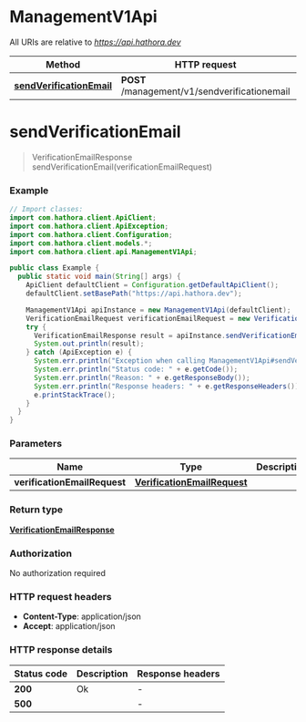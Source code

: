 # ManagementV1Api

All URIs are relative to *https://api.hathora.dev*

| Method | HTTP request | Description |
|------------- | ------------- | -------------|
| [**sendVerificationEmail**](ManagementV1Api.md#sendVerificationEmail) | **POST** /management/v1/sendverificationemail |  |


<a name="sendVerificationEmail"></a>
# **sendVerificationEmail**
> VerificationEmailResponse sendVerificationEmail(verificationEmailRequest)



### Example
```java
// Import classes:
import com.hathora.client.ApiClient;
import com.hathora.client.ApiException;
import com.hathora.client.Configuration;
import com.hathora.client.models.*;
import com.hathora.client.api.ManagementV1Api;

public class Example {
  public static void main(String[] args) {
    ApiClient defaultClient = Configuration.getDefaultApiClient();
    defaultClient.setBasePath("https://api.hathora.dev");

    ManagementV1Api apiInstance = new ManagementV1Api(defaultClient);
    VerificationEmailRequest verificationEmailRequest = new VerificationEmailRequest(); // VerificationEmailRequest | 
    try {
      VerificationEmailResponse result = apiInstance.sendVerificationEmail(verificationEmailRequest);
      System.out.println(result);
    } catch (ApiException e) {
      System.err.println("Exception when calling ManagementV1Api#sendVerificationEmail");
      System.err.println("Status code: " + e.getCode());
      System.err.println("Reason: " + e.getResponseBody());
      System.err.println("Response headers: " + e.getResponseHeaders());
      e.printStackTrace();
    }
  }
}
```

### Parameters

| Name | Type | Description  | Notes |
|------------- | ------------- | ------------- | -------------|
| **verificationEmailRequest** | [**VerificationEmailRequest**](VerificationEmailRequest.md)|  | |

### Return type

[**VerificationEmailResponse**](VerificationEmailResponse.md)

### Authorization

No authorization required

### HTTP request headers

 - **Content-Type**: application/json
 - **Accept**: application/json

### HTTP response details
| Status code | Description | Response headers |
|-------------|-------------|------------------|
| **200** | Ok |  -  |
| **500** |  |  -  |

